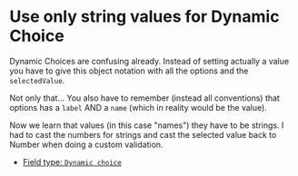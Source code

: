 # Use only string values for Dynamic Choice

Dynamic Choices are confusing already. Instead of setting actually a
value you have to give this object notation with all the options and the
`selectedValue`.

Not only that... You also have to remember (instead all conventions)
that options has a `label` AND a `name` (which in reality would be the
value).

Now we learn that values (in this case "names") they have to be strings.
I had to cast the numbers for strings and cast the selected value back
to Number when doing a custom validation.

- [Field type: `Dynamic choice`](/notes/20220309200706)
